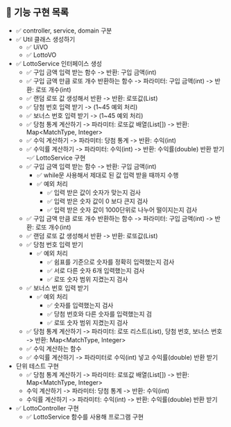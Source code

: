 ## 🚀 기능 구현 목록

- ✅ controller, service, domain 구분
- ✅ Util 클래스 생성하기
    - ✅ UiVO
    - ✅ LottoVO
- ✅ LottoService 인터페이스 생성
    - ✅ 구입 금액 입력 받는 함수 -> 반환: 구입 금액(int)
    - ✅ 구입 금액 만큼 로또 개수 반환하는 함수 -> 파라미터: 구입 금액(int) -> 반환: 로또 개수(int)
    - ✅ 랜덤 로또 값 생성해서 반환 -> 반환: 로또값(List<Integer>)
    - ✅ 당첨 번호 입력 받기 -> (1~45 예외 처리)
    - ✅ 보너스 번호 입력 받기 -> (1~45 예외 처리)
    - ✅ 당첨 통계 계산하기 -> 파라미터: 로또값 배열(List<Integer>[]) -> 반환: Map<MatchType, Integer>
    - ✅ 수익 계산하기 -> 파라미터: 당첨 통계 -> 반환: 수익(int)
    - ✅ 수익률 계산하기 -> 파라미터: 수익(int) -> 반환: 수익률(double) 반환 받기
-✅ LottoService 구현
    - ✅ 구입 금액 입력 받는 함수 -> 반환: 구입 금액(int)
      - ✅ while문 사용해서 제대로 된 값 입력 받을 때까지 수행
      - ✅ 예외 처리
          - ✅ 입력 받은 값이 숫자가 맞는지 검사
          - ✅ 입력 받은 숫자 값이 0 보다 큰지 검사
          - ✅ 입력 받은 숫자 값이 1000단위로 나누어 떨이지는지 검사
    - ✅ 구입 금액 만큼 로또 개수 반환하는 함수 -> 파라미터: 구입 금액(int) -> 반환: 로또 개수(int)
    - ✅ 랜덤 로또 값 생성해서 반환 -> 반환: 로또값(List<Integer>)
    - ✅ 당첨 번호 입력 받기
      - ✅ 예외 처리
        - ✅ 쉼표를 기준으로 숫자를 정확히 입력했는지 검사
        - ✅ 서로 다른 숫자 6개 입력했는지 검사
        - ✅ 로또 숫자 범위 지켰는지 검사
    - ✅ 보너스 번호 입력 받기
      - ✅ 예외 처리
        - ✅ 숫자를 입력했는지 검사
        - ✅ 당첨 번호와 다른 숫자를 입력했는지 검
        - ✅ 로또 숫자 범위 지켰는지 검사
    - ✅ 당첨 통계 계산하기 -> 파라미터: 로또 리스트(List<Lotto>), 당첨 번호, 보너스 번호 -> 반환: Map<MatchType, Integer>
    - ✅ 수익 계산하는 함수
    - ✅ 수익률 계산하기 -> 파라미터로 수익(int) 넣고 수익률(double) 반환 받기
- 단위 테스트 구현
  - ✅ 당첨 통계 계산하기 -> 파라미터: 로또값 배열(List<Integer>[]) -> 반환: Map<MatchType, Integer>
  - 수익 계산하기 -> 파라미터: 당첨 통계 -> 반환: 수익(int)
  - 수익률 계산하기 -> 파라미터: 수익(int) -> 반환: 수익률(double) 반환 받기
- ✅ LottoController 구현
    - ✅ LottoService 함수를 사용해 프로그램 구현